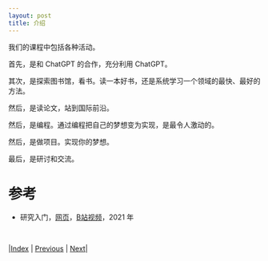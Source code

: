 ```yaml
---
layout: post
title: 介绍
---
```


我们的课程中包括各种活动。

首先，是和 ChatGPT 的合作，充分利用 ChatGPT。

其次，是探索图书馆，看书。读一本好书，还是系统学习一个领域的最快、最好的方法。

然后，是读论文，站到国际前沿。

然后，是编程。通过编程把自己的梦想变为实现，是最令人激动的。

然后，是做项目。实现你的梦想。

最后，是研讨和交流。

# 参考

- 研究入门，[网页](https://yishuai.github.io/research/index.html)，[B站视频](https://space.bilibili.com/88039759/channel/collectiondetail?sid=415470)，2021 年

<br/>

|[Index](./) | [Previous](./) | [Next](1-chatgpt)|
